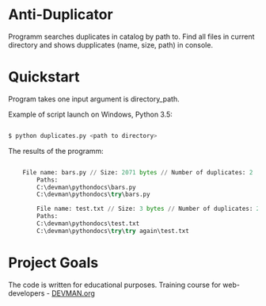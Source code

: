 # Anti-Duplicator

Programm searches duplicates in catalog by path to. Find all files in current directory and shows dupplicates (name, size, path) in console.

# Quickstart

Program takes one input argument is directory_path.

Example of script launch on Windows, Python 3.5:

```bash

$ python duplicates.py <path to directory>

```

The results of the programm:

```python

	File name: bars.py // Size: 2071 bytes // Number of duplicates: 2
        Paths:
        C:\devman\pythondocs\bars.py
        C:\devman\pythondocs\try\bars.py

        File name: test.txt // Size: 3 bytes // Number of duplicates: 2
        Paths:
        C:\devman\pythondocs\test.txt
        C:\devman\pythondocs\try\try again\test.txt

```

# Project Goals

The code is written for educational purposes. Training course for web-developers - [DEVMAN.org](https://devman.org)
